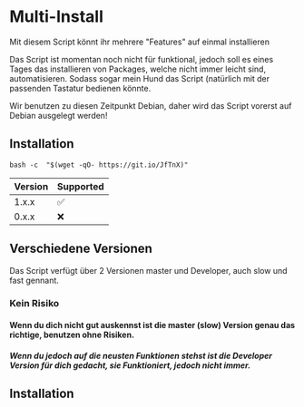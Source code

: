 # Multi-Install
Mit diesem Script könnt ihr mehrere "Features" auf einmal installieren

Das Script ist momentan noch nicht für funktional, jedoch soll es eines Tages das installieren von Packages, welche nicht immer leicht sind, automatisieren. Sodass sogar mein Hund das Script (natürlich mit der passenden Tastatur bedienen könnte.

Wir benutzen zu diesen Zeitpunkt Debian, daher wird das Script vorerst auf Debian ausgelegt werden!

## Installation
```
bash -c  "$(wget -qO- https://git.io/JfTnX)"
```

| Version | Supported          |
| ------- | ------------------ |
| 1.x.x   | :white_check_mark: |
| 0.x.x   | :x:                |



## Verschiedene Versionen
Das Script verfügt über 2 Versionen master und Developer, auch slow und fast gennant.

### Kein Risiko
#### Wenn du dich nicht gut auskennst ist die master (slow) Version genau das richtige, benutzen ohne Risiken.

##### Wenn du jedoch auf die neusten Funktionen stehst ist die Developer Version für dich gedacht, sie Funktioniert, jedoch nicht immer.
## Installation

